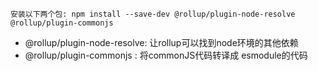 `安装以下两个包: npm install --save-dev @rollup/plugin-node-resolve @rollup/plugin-commonjs`

* @rollup/plugin-node-resolve: 让rollup可以找到node环境的其他依赖
* @rollup/plugin-commonjs : 将commonJS代码转译成 esmodule的代码